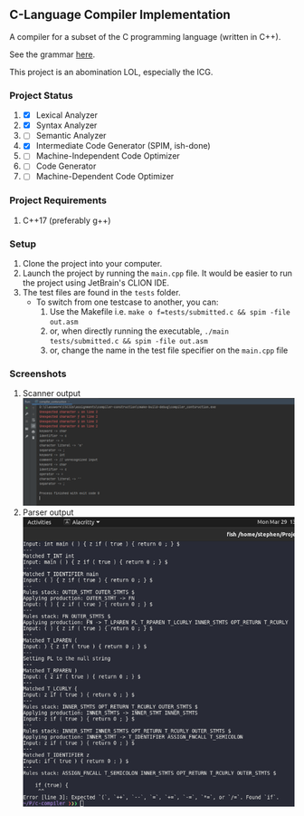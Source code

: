 ## C-Language Compiler Implementation

A compiler for a subset of the C programming language (written in C++).

See the grammar [here](specification.txt).

This project is an abomination LOL, especially the ICG.

### Project Status

1. - [x] Lexical Analyzer
2. - [x] Syntax Analyzer
3. - [ ] Semantic Analyzer
4. - [x] Intermediate Code Generator (SPIM, ish-done)
5. - [ ] Machine-Independent Code Optimizer
6. - [ ] Code Generator
7. - [ ] Machine-Dependent Code Optimizer

### Project Requirements

1. C++17 (preferably g++)

### Setup

1. Clone the project into your computer.
2. Launch the project by running the `main.cpp` file. It would be easier to run the project using JetBrain's CLION IDE.
3. The test files are found in the `tests` folder.
   - To switch from one testcase to another, you can:
     1. Use the Makefile i.e. `make o f=tests/submitted.c && spim -file out.asm`
     2. or, when directly running the executable, `./main tests/submitted.c && spim -file out.asm`
     3. or, change the name in the test file specifier on the `main.cpp` file

### Screenshots

1. Scanner output
   ![Scanner output](assets/scanner.png)
2. Parser output
   ![Parser output](assets/parser.png)
